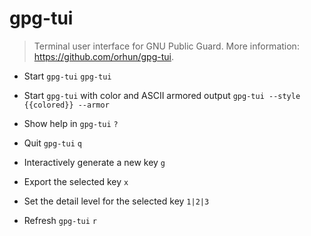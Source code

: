 # gpg-tui
> Terminal user interface for GNU Public Guard.
> More information: <https://github.com/orhun/gpg-tui>.

- Start `gpg-tui`
`gpg-tui`

- Start `gpg-tui` with color and ASCII armored output
`gpg-tui --style {{colored}} --armor`

- Show help in `gpg-tui`
`?`

- Quit `gpg-tui`
`q`

- Interactively generate a new key
`g`

- Export the selected key
`x`

- Set the detail level for the selected key
`1|2|3`

- Refresh `gpg-tui`
`r`
